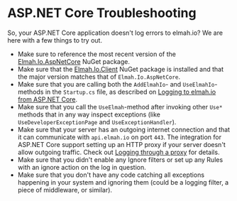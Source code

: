 # ASP.NET Core Troubleshooting

So, your ASP.NET Core application doesn't log errors to elmah.io? We are here with a few things to try out.

- Make sure to reference the most recent version of the <a href="https://www.nuget.org/packages/elmah.io.aspnetcore/" target="_blank" rel="noopener noreferrer">Elmah.Io.AspNetCore</a> NuGet package.
- Make sure that the <a href="https://www.nuget.org/packages/Elmah.Io.Client/" target="_blank" rel="noopener noreferrer">Elmah.Io.Client</a> NuGet package is installed and that the major version matches that of `Elmah.Io.AspNetCore`.
- Make sure that you are calling both the `AddElmahIo`- and `UseElmahIo`-methods in the `Startup.cs` file, as described on [Logging to elmah.io from ASP.NET Core](/logging-to-elmah-io-from-aspnet-core/).
- Make sure that you call the `UseElmah`-method after invoking other `Use*` methods that in any way inspect exceptions (like `UseDeveloperExceptionPage` and `UseExceptionHandler`).
- Make sure that your server has an outgoing internet connection and that it can communicate with `api.elmah.io` on port `443`. The integration for ASP.NET Core support setting up an HTTP proxy if your server doesn't allow outgoing traffic. Check out [Logging through a proxy](/logging-to-elmah-io-from-aspnet-core/#logging-through-a-proxy) for details.
- Make sure that you didn't enable any Ignore filters or set up any Rules with an ignore action on the log in question.
- Make sure that you don't have any code catching all exceptions happening in your system and ignoring them (could be a logging filter, a piece of middleware, or similar).
